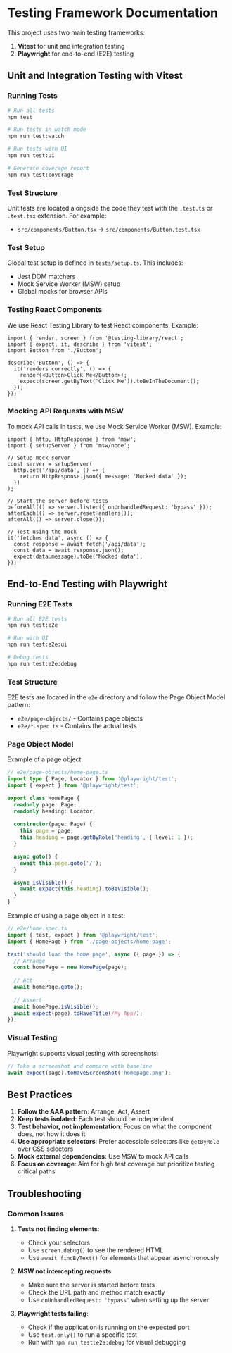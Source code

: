 # Testing Framework Documentation

This project uses two main testing frameworks:
1. **Vitest** for unit and integration testing
2. **Playwright** for end-to-end (E2E) testing

## Unit and Integration Testing with Vitest

### Running Tests

```bash
# Run all tests
npm test

# Run tests in watch mode
npm run test:watch

# Run tests with UI
npm run test:ui

# Generate coverage report
npm run test:coverage
```

### Test Structure

Unit tests are located alongside the code they test with the `.test.ts` or `.test.tsx` extension. For example:
- `src/components/Button.tsx` → `src/components/Button.test.tsx`

### Test Setup

Global test setup is defined in `tests/setup.ts`. This includes:
- Jest DOM matchers
- Mock Service Worker (MSW) setup
- Global mocks for browser APIs

### Testing React Components

We use React Testing Library to test React components. Example:

```tsx
import { render, screen } from '@testing-library/react';
import { expect, it, describe } from 'vitest';
import Button from './Button';

describe('Button', () => {
  it('renders correctly', () => {
    render(<Button>Click Me</Button>);
    expect(screen.getByText('Click Me')).toBeInTheDocument();
  });
});
```

### Mocking API Requests with MSW

To mock API calls in tests, we use Mock Service Worker (MSW). Example:

```tsx
import { http, HttpResponse } from 'msw';
import { setupServer } from 'msw/node';

// Setup mock server
const server = setupServer(
  http.get('/api/data', () => {
    return HttpResponse.json({ message: 'Mocked data' });
  })
);

// Start the server before tests
beforeAll(() => server.listen({ onUnhandledRequest: 'bypass' }));
afterEach(() => server.resetHandlers());
afterAll(() => server.close());

// Test using the mock
it('fetches data', async () => {
  const response = await fetch('/api/data');
  const data = await response.json();
  expect(data.message).toBe('Mocked data');
});
```

## End-to-End Testing with Playwright

### Running E2E Tests

```bash
# Run all E2E tests
npm run test:e2e

# Run with UI
npm run test:e2e:ui

# Debug tests
npm run test:e2e:debug
```

### Test Structure

E2E tests are located in the `e2e` directory and follow the Page Object Model pattern:
- `e2e/page-objects/` - Contains page objects
- `e2e/*.spec.ts` - Contains the actual tests

### Page Object Model

Example of a page object:

```ts
// e2e/page-objects/home-page.ts
import type { Page, Locator } from '@playwright/test';
import { expect } from '@playwright/test';

export class HomePage {
  readonly page: Page;
  readonly heading: Locator;
  
  constructor(page: Page) {
    this.page = page;
    this.heading = page.getByRole('heading', { level: 1 });
  }

  async goto() {
    await this.page.goto('/');
  }

  async isVisible() {
    await expect(this.heading).toBeVisible();
  }
}
```

Example of using a page object in a test:

```ts
// e2e/home.spec.ts
import { test, expect } from '@playwright/test';
import { HomePage } from './page-objects/home-page';

test('should load the home page', async ({ page }) => {
  // Arrange
  const homePage = new HomePage(page);
  
  // Act
  await homePage.goto();
  
  // Assert
  await homePage.isVisible();
  await expect(page).toHaveTitle(/My App/);
});
```

### Visual Testing

Playwright supports visual testing with screenshots:

```ts
// Take a screenshot and compare with baseline
await expect(page).toHaveScreenshot('homepage.png');
```

## Best Practices

1. **Follow the AAA pattern**: Arrange, Act, Assert
2. **Keep tests isolated**: Each test should be independent
3. **Test behavior, not implementation**: Focus on what the component does, not how it does it
4. **Use appropriate selectors**: Prefer accessible selectors like `getByRole` over CSS selectors
5. **Mock external dependencies**: Use MSW to mock API calls
6. **Focus on coverage**: Aim for high test coverage but prioritize testing critical paths

## Troubleshooting

### Common Issues

1. **Tests not finding elements**:
   - Check your selectors
   - Use `screen.debug()` to see the rendered HTML
   - Use `await findByText()` for elements that appear asynchronously

2. **MSW not intercepting requests**:
   - Make sure the server is started before tests
   - Check the URL path and method match exactly
   - Use `onUnhandledRequest: 'bypass'` when setting up the server

3. **Playwright tests failing**:
   - Check if the application is running on the expected port
   - Use `test.only()` to run a specific test
   - Run with `npm run test:e2e:debug` for visual debugging 